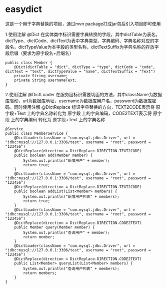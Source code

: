 # easydict
这是一个用于字典替换的项目，通过mvn package打成jar包后引入项目即可使用

1.使用注解 @Dict 在实体类中标识需要字典转换的字段，其中dictTable为表名，dictType、dictCode、dictText为表中字典类型、字典编码、字典名称对应的字段名，dictTypeValue为本字段的类型名称，dictTextSuffix为字典名称的存放字段后缀（要求为原字段名+后缀名）

```
public class Member {
    @Dict(dictTable = "dict", dictType = "type", dictCode = "code", dictText = "text", dictTypeValue = "name", dictTextSuffix = "Text")
    private String username;
    private String usernameText;
}
```

2.使用注解 @DictLoader 在服务层标识需要切面的方法，其中className为数据库驱动，url为数据库地址，username为数据库用户名，password为数据库密码。同时使用注解 @DictReplace 标识字典替换的方向，TEXT2CODE表示将 原字段+Text 上的字典名称转化为 原字段 上的字典编码，CODE2TEXT表示将 原字段 上的字典编码 转化为 原字段+Text 上的字典名称

```
@Service
public class MemberService {
    @DictLoader(className = "com.mysql.jdbc.Driver", url = "jdbc:mysql://127.0.0.1:3306/test", username = "root", password = "123456")
    @DictReplace(direction = DictReplace.DIRECTION.TEXT2CODE)
    public boolean add(Member member) {
        System.out.println("新增用户" + member);
        return true;
    }
    @DictLoader(className = "com.mysql.jdbc.Driver", url = "jdbc:mysql://127.0.0.1:3306/test", username = "root", password = "123456")
    @DictReplace(direction = DictReplace.DIRECTION.TEXT2CODE)
    public boolean addList(List<Member> members) {
        System.out.println("新增用户列表" + members);
        return true;
    }
    @DictLoader(className = "com.mysql.jdbc.Driver", url = "jdbc:mysql://127.0.0.1:3306/test", username = "root", password = "123456")
    @DictReplace(direction = DictReplace.DIRECTION.CODE2TEXT)
    public Member query(Member member) {
        System.out.println("查询用户" + member);
        return member;
    }
    @DictLoader(className = "com.mysql.jdbc.Driver", url = "jdbc:mysql://127.0.0.1:3306/test", username = "root", password = "123456")
    @DictReplace(direction = DictReplace.DIRECTION.CODE2TEXT)
    public List<Member> queryList(List<Member> members) {
        System.out.println("查询用户列表" + members);
        return members;
    }
}
```
